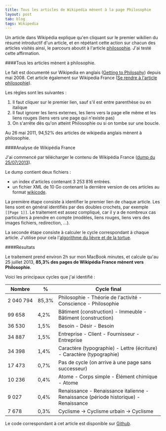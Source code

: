 ```yaml
---
title: Tous les articles de Wikipedia mènent à la page Philosophie
layout: post
tab: blog
tags: Wikipedia
---
```


Un article dans Wikipédia
explique qu'en cliquant sur le premier wikilien du résumé introductif d'un article,
et en répétant cette action sur chacun des articles visités ainsi, le parcours aboutit à l'article [philosophie](http://fr.wikipedia.org/wiki/Philosophie). J'ai testé cette affirmation.



####Tous les articles mènent à philosophie.

Le fait est documenté sur Wikipedia en anglais ([Getting to Philosphy](http://en.wikipedia.org/wiki/Wikipedia:Getting_to_Philosophy)) depuis mai 2008.
Cet article également sur Wikipedia France ([Se rendre à l'article philosophie](http://fr.wikipedia.org/wiki/Wikip%C3%A9dia:Se_rendre_%C3%A0_l'article_philosophie)).

Les règles sont les suivantes :

1. Il faut cliquer sur le premier lien, sauf s'il est entre parenthèse ou en italique
2. Il faut ignorer les liens externes, les liens vers la page elle même et les liens rouges (liens vers une page qui n'existe pas)
3. On s'arrête dès qu'on atteint Philosophie ou si on tombe sur une boucle.

Au 26 mai 2011, 94,52% des articles de wikipedia anglais mènent à philosophie.


####Analyse de Wikipédia France

J'ai commencé par télécharger le contenu de Wikipédia France ([dump du 25/07/2013](http://dumps.wikimedia.org/frwiki/20130725/)).

Le dump contient deux fichiers :

- un index d'articles contenant 3 253 816 entrées.
- un fichier XML de 10 Go contenant la dernière version de ces articles au format [wikicode](http://fr.wikipedia.org/wiki/Wikitexte).

La première étape consiste à identifier le premier lien de chaque article. Les liens sont en général identifiés par des doubles crochets,
par exemple `[[Page 1]]`. Le traitement est assez compliqué, car il y a de nombreux cas particuliers à prendre en compte (modèles, liens rouges, liens vers des images fichiers, redirection, ...).

La seconde étape consiste à calculer le cycle correspondant à chaque article.
J'utilise pour cela l'[algorithme du lièvre et de la tortue](http://fr.wikipedia.org/wiki/Algorithme_du_li%C3%A8vre_et_de_la_tortue).

####Résultats

Le traitement prend environ 2h sur mon MacBook minutes, et calcule
qu'au 25 juillet 2013, **85,3% des pages de Wikipédia France mènent vers Philosophie**.


Voici les principaux cycles que j'ai identifié :

<table class="table table-bordered table-stripped">
<thead>
<tr>
<th>Nombre</th>
<th>%</th>
<th>Cycle final</th>
</tr>
</thead>
<tr>
<td>2&nbsp;040&nbsp;794</td>
<td>85,3%</td>
<td>Philosophie - Théorie de l'activité - Conscience - Philosophie</td>
</tr>
<tr>
</td>
<td>99&nbsp;658</td>
<td>4,2%</td>
<td>Bâtiment (construction) - Immeuble - Bâtiment (construction)</td>
</tr>
<tr>
<td>36&nbsp;530</td>
<td>1,5%</td>
<td>Besoin - Désir - Besoin</td>
</tr>
<tr>
<td>34&nbsp;887</td>
<td>1,5%</td>
<td>Entreprise - Client - Fournisseur - Entreprise</td>
</tr>
<tr>
<td>34 398</td>
<td>1,4%</td>
<td>Caractère (typographie) - Lettre (écriture) - Caractère (typographie)</td>
</tr>
<tr>
<td>17&nbsp;473</td>
<td>0,7%</td>
<td>Pas de cycle (on arrive à une page sans successeur)</td>
</tr>
<tr>
<td>10 236</td>
<td>0,4%</td>
<td>Atome - Corps simple - Élément chimique - Atome</td>
</tr>
<tr>
<td>9 027</td>
<td>0,4%</td>
<td>Renaissance - Renaissance italienne - Renaissance (période historique) - Renaissance</td>
</tr>
<tr>
<td>7 678</td>
<td>0,3%</td>
<td>Cyclisme -> Cyclisme urbain -> Cyclisme </td>
</tr>
</table>



Le code correspondant à cet article est disponible sur [Github](https://github.com/OlivierBourgain/WikipediaPhilosophie).
